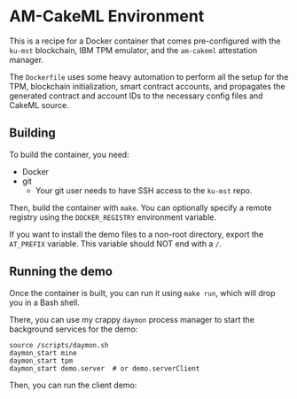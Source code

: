 # AM-CakeML Environment

This is a recipe for a Docker container that comes pre-configured with the `ku-mst` blockchain, IBM TPM emulator, and the `am-cakeml` attestation manager.

The `Dockerfile` uses some heavy automation to perform all the setup for the TPM, blockchain initialization, smart contract accounts, and propagates the generated contract and account IDs to the necessary config files and CakeML source.

## Building

To build the container, you need:

- Docker
- git
    - Your git user needs to have SSH access to the `ku-mst` repo.

Then, build the container with `make`. You can optionally specify a remote registry using the `DOCKER_REGISTRY` environment variable.

If you want to install the demo files to a non-root directory, export the `AT_PREFIX` variable. This variable should NOT end with a `/`.

## Running the demo

Once the container is built, you can run it using `make run`, which will drop you in a Bash shell.

There, you can use my crappy `daymon` process manager to start the background services for the demo:

```shell
source /scripts/daymon.sh
daymon_start mine
daymon_start tpm
daymon_start demo.server  # or demo.serverClient
```

Then, you can run the client demo:



